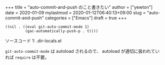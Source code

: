 +++
title = "auto-commit-and-push のこと書きたい"
author = ["yewton"]
date = 2020-01-09
mylastmod = 2020-01-12T06:40:13+09:00
slug = "auto-commit-and-push"
categories = ["Emacs"]
draft = true
+++

```emacs-lisp
((nil . ((eval git-auto-commit-mode 1)
         (gac-automatically-push-p . t))))
```

<div class="src-block-caption">
  <span class="src-block-number">ソースコード 1</span>:
  .dir-locals.el
</div>

`git-auto-commit-mode` は autoload されるので、 autoload が適切に扱われていれば `require` は不要。
